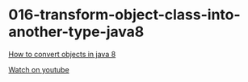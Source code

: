 016-transform-object-class-into-another-type-java8
==================================================

[How to convert objects in java 8](http://www.leveluplunch.com/java/tutorials/016-transform-object-class-into-another-type-java8/)

[Watch on youtube](https://www.youtube.com/edit?o=U&video_id=vDAqdlOHx-0)
